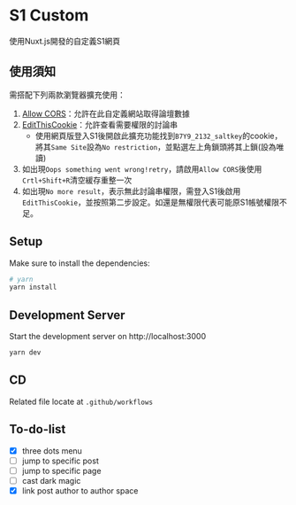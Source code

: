 # S1 Custom

使用Nuxt.js開發的自定義S1網頁

## 使用須知
需搭配下列兩款瀏覽器擴充使用：
1. [Allow CORS](https://chrome.google.com/webstore/detail/allow-cors-access-control/lhobafahddgcelffkeicbaginigeejlf?hl=en)：允許在此自定義網站取得論壇數據
2. [EditThisCookie](https://chrome.google.com/webstore/detail/editthiscookie/fngmhnnpilhplaeedifhccceomclgfbg?hl=en)：允許查看需要權限的討論串
    * 使用網頁版登入S1後開啟此擴充功能找到`B7Y9_2132_saltkey`的cookie，將其`Same Site`設為`No restriction`，並點選左上角鎖頭將其上鎖(設為唯讀)
3. 如出現`Oops something went wrong!retry`，請啟用`Allow CORS`後使用`Crtl+Shift+R`清空緩存重整一次
4. 如出現`No more result`，表示無此討論串權限，需登入S1後啟用`EditThisCookie`，並按照第二步設定。如還是無權限代表可能原S1帳號權限不足。
## Setup
Make sure to install the dependencies:

```bash
# yarn
yarn install
```

## Development Server

Start the development server on http://localhost:3000

```bash
yarn dev
```
## CD
Related file locate at `.github/workflows`

## To-do-list
- [x] three dots menu
- [ ] jump to specific post
- [ ] jump to specific page
- [ ] cast dark magic
- [x] link post author to author space